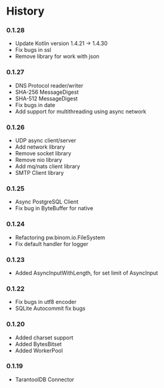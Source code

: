 # History

### 0.1.28
* Update Kotlin version 1.4.21 -> 1.4.30
* Fix bugs in ssl
* Remove library for work with json

### 0.1.27
* DNS Protocol reader/writer
* SHA-256 MessageDigest
* SHA-512 MessageDigest
* Fix bugs in date
* Add support for multithreading using async network

### 0.1.26
* UDP async client/server
* Add network library
* Remove socket library
* Remove nio library
* Add mq/nats client library
* SMTP Client library

### 0.1.25
* Async PostgreSQL Client
* Fix bug in ByteBuffer for native

### 0.1.24
* Refactoring pw.binom.io.FileSystem
* Fix default handler for logger

### 0.1.23
* Added AsyncInputWithLength, for set limit of AsyncInput

### 0.1.22
* Fix bugs in utf8 encoder
* SQLite Autocommit fix bugs

### 0.1.20
* Added charset support
* Added BytesBitset
* Added WorkerPool

### 0.1.19
* TarantoolDB Connector